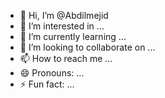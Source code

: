 - 👋 Hi, I’m @Abdilmejid
- 👀 I’m interested in ...
- 🌱 I’m currently learning ...
- 💞️ I’m looking to collaborate on ...
- 📫 How to reach me ...
- 😄 Pronouns: ...
- ⚡ Fun fact: ...

<!---
Abdilmejid/Abdilmejid is a ✨ special ✨ repository because its `README.md` (this file) appears on your GitHub profile.
You can click the Preview link to take a look at your changes.
--->
